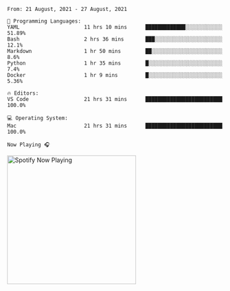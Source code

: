<!--START_SECTION:waka-->
```text
From: 21 August, 2021 - 27 August, 2021

💬 Programming Languages: 
YAML                     11 hrs 10 mins      █████████████░░░░░░░░░░░░   51.89% 
Bash                     2 hrs 36 mins       ███░░░░░░░░░░░░░░░░░░░░░░   12.1% 
Markdown                 1 hr 50 mins        ██░░░░░░░░░░░░░░░░░░░░░░░   8.6% 
Python                   1 hr 35 mins        █░░░░░░░░░░░░░░░░░░░░░░░░   7.4% 
Docker                   1 hr 9 mins         █░░░░░░░░░░░░░░░░░░░░░░░░   5.36%

🔥 Editors: 
VS Code                  21 hrs 31 mins      █████████████████████████   100.0%

💻 Operating System: 
Mac                      21 hrs 31 mins      █████████████████████████   100.0%

```


<!--END_SECTION:waka-->

`Now Playing 🎧`

[<img src="https://spotify-now-playing-cyan-seven.vercel.app/api/spotify-playing" alt="Spotify Now Playing" width="300" />](https://open.spotify.com/user/gregnrobinson-ca)



